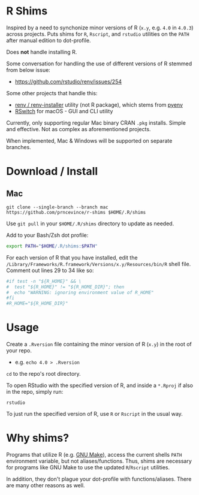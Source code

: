 # R Shims

Inspired by a need to synchonize minor versions of R (`x.y`, e.g. `4.0` in `4.0.3`) across projects. Puts shims for `R`, `Rscript`, and `rstudio` utilities on the `PATH` after manual edition to dot-profile.  

Does **not** handle installing R. 

Some conversation for handling the use of different versions of R stemmed from below issue:
- https://github.com/rstudio/renv/issues/254

Some other projects that handle this:
- [renv / renv-installer](https://github.com/jcrodriguez1989/renv-installer) utility (not R package), which stems from [pyenv](https://github.com/pyenv/pyenv)
- [RSwitch](https://rud.is/rswitch/) for macOS - GUI and CLI utility

Currently, only supporting regular Mac binary CRAN `.pkg` installs. Simple and effective. Not as complex as aforementioned projects.

When implemented, Mac & Windows will be supported on separate branches.

# Download / Install

## Mac

`git clone --single-branch --branch mac https://github.com/prncevince/r-shims $HOME/.R/shims`

Use `git pull` in your `$HOME/.R/shims` directory to update as needed.

Add to your Bash/Zsh dot profile:

```bash
export PATH="$HOME/.R/shims:$PATH"
```

For each version of R that you have installed, edit the `/Library/Frameworks/R.framework/Versions/x.y/Resources/bin/R` shell file. Comment out lines 29 to 34 like so:

```sh
#if test -n "${R_HOME}" && \
#  test "${R_HOME}" != "${R_HOME_DIR}"; then
#  echo "WARNING: ignoring environment value of R_HOME"
#fi
#R_HOME="${R_HOME_DIR}"
```

# Usage

Create a `.Rversion` file containing the minor version of R (`x.y`) in the root of your repo. 

- e.g. `echo 4.0 > .Rversion`

`cd` to the repo's root directory. 

To open RStudio with the specified version of R, and inside a `*.Rproj` if also in the repo, simply run:

`rstudio`

To just run the specified version of R, use `R` or `Rscript` in the usual way.

# Why shims?

Programs that utilize R (e.g. [GNU Make](https://www.gnu.org/software/make/)), access the current shells `PATH` environment variable, but not aliases/functions. Thus, shims are necessary for programs like GNU Make to use the updated `R`/`Rscript` utilities.

In addition, they don't plague your dot-profile with functions/aliases. There are many other reasons as well. 
